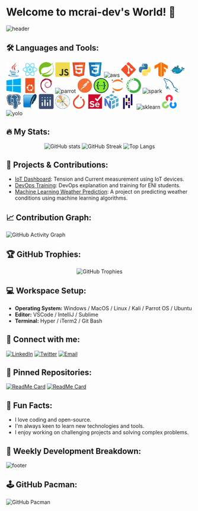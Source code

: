 # Welcome to mcrai-dev's World! 👋

![header](https://capsule-render.vercel.app/api?type=waving&color=gradient&height=100&section=header)

## 🛠 Languages and Tools:
<p align="left">
  <img src="https://raw.githubusercontent.com/devicons/devicon/master/icons/java/java-original.svg" alt="java" width="40" height="40"/>
  <img src="https://raw.githubusercontent.com/devicons/devicon/master/icons/react/react-original.svg" alt="react" width="40" height="40"/>
  <img src="https://raw.githubusercontent.com/devicons/devicon/master/icons/spring/spring-original.svg" alt="spring" width="40" height="40"/>
  <img src="https://raw.githubusercontent.com/devicons/devicon/master/icons/javascript/javascript-original.svg" alt="javascript" width="40" height="40"/>
  <img src="https://raw.githubusercontent.com/devicons/devicon/master/icons/html5/html5-original.svg" alt="html5" width="40" height="40"/>
  <img src="https://raw.githubusercontent.com/devicons/devicon/master/icons/css3/css3-original.svg" alt="css3" width="40" height="40"/>
  <img src="https://raw.githubusercontent.com/devicons/devicon/master/icons/aws/aws-original.svg" alt="aws" width="40" height="40"/>
  <img src="https://raw.githubusercontent.com/devicons/devicon/master/icons/git/git-original.svg" alt="git" width="40" height="40"/>
  <img src="https://raw.githubusercontent.com/devicons/devicon/master/icons/python/python-original.svg" alt="python" width="40" height="40"/>
  <img src="https://raw.githubusercontent.com/devicons/devicon/master/icons/tensorflow/tensorflow-original.svg" alt="tensorflow" width="40" height="40"/>
  <img src="https://raw.githubusercontent.com/devicons/devicon/master/icons/docker/docker-original.svg" alt="docker" width="40" height="40"/>
  <img src="https://raw.githubusercontent.com/devicons/devicon/master/icons/windows8/windows8-original.svg" alt="windows" width="40" height="40"/>
  <img src="https://raw.githubusercontent.com/devicons/devicon/master/icons/ubuntu/ubuntu-plain.svg" alt="ubuntu" width="40" height="40"/>
  <img src="https://raw.githubusercontent.com/devicons/devicon/master/icons/debian/debian-original.svg" alt="kali" width="40" height="40"/>
  <img src="https://raw.githubusercontent.com/devicons/devicon/master/icons/parrot/parrot-original.svg" alt="parrot" width="40" height="40"/>
  <img src="https://raw.githubusercontent.com/devicons/devicon/master/icons/postman/postman-original.svg" alt="postman" width="40" height="40"/>
  <img src="https://raw.githubusercontent.com/devicons/devicon/master/icons/swagger/swagger-original.svg" alt="swagger" width="40" height="40"/>
  <img src="https://raw.githubusercontent.com/devicons/devicon/master/icons/jupyter/jupyter-original.svg" alt="jupyter" width="40" height="40"/>
  <img src="https://raw.githubusercontent.com/devicons/devicon/master/icons/anaconda/anaconda-original.svg" alt="anaconda" width="40" height="40"/>
  <img src="https://raw.githubusercontent.com/devicons/devicon/master/icons/spark/spark-original.svg" alt="spark" width="40" height="40"/>
  <img src="https://raw.githubusercontent.com/devicons/devicon/master/icons/mysql/mysql-original.svg" alt="mysql" width="40" height="40"/>
  <img src="https://raw.githubusercontent.com/devicons/devicon/master/icons/postgresql/postgresql-original.svg" alt="postgres" width="40" height="40"/>
  <img src="https://raw.githubusercontent.com/devicons/devicon/master/icons/sqlite/sqlite-original.svg" alt="sqlite" width="40" height="40"/>
  <img src="https://raw.githubusercontent.com/devicons/devicon/master/icons/plotly/plotly-original.svg" alt="plotly" width="40" height="40"/>
  <img src="https://raw.githubusercontent.com/devicons/devicon/master/icons/matplotlib/matplotlib-original.svg" alt="matplotlib" width="40" height="40"/>
  <img src="https://raw.githubusercontent.com/devicons/devicon/master/icons/pytorch/pytorch-original.svg" alt="pytorch" width="40" height="40"/>
  <img src="https://raw.githubusercontent.com/devicons/devicon/master/icons/selenium/selenium-original.svg" alt="selenium" width="40" height="40"/>
  <img src="https://raw.githubusercontent.com/devicons/devicon/master/icons/numpy/numpy-original.svg" alt="numpy" width="40" height="40"/>
  <img src="https://raw.githubusercontent.com/devicons/devicon/master/icons/pandas/pandas-original.svg" alt="pandas" width="40" height="40"/>
  <img src="https://raw.githubusercontent.com/devicons/devicon/master/icons/scikit-learn/scikit-learn-original.svg" alt="sklearn" width="40" height="40"/>
  <img src="https://raw.githubusercontent.com/devicons/devicon/master/icons/opencv/opencv-original.svg" alt="opencv" width="40" height="40"/>
  <img src="https://raw.githubusercontent.com/devicons/devicon/master/icons/yolo/yolo-original.svg" alt="yolo" width="40" height="40"/>
</p>

## 🔥 My Stats:
<p align="center">
  <img src="https://github-readme-stats.vercel.app/api?username=mcrai-dev&show_icons=true&theme=radical" alt="GitHub stats"/>
  <img src="https://github-readme-streak-stats.herokuapp.com/?user=mcrai-dev&theme=radical" alt="GitHub Streak"/>
  <img src="https://github-readme-stats.vercel.app/api/top-langs/?username=mcrai-dev&layout=compact&theme=radical" alt="Top Langs"/>
</p>

## 🚀 Projects & Contributions:
- [IoT Dashboard](https://github.com/mcrai-dev/iot-dashboard): Tension and Current measurement using IoT devices.
- [DevOps Training](https://github.com/mcrai-dev/Devops): DevOps explanation and training for ENI students.
- [Machine Learning Weather Prediction](https://github.com/mcrai-dev/machine-learning-weather-prediction): A project on predicting weather conditions using machine learning algorithms.

## 📈 Contribution Graph:
![GitHub Activity Graph](https://activity-graph.herokuapp.com/graph?username=mcrai-dev&theme=radical)

## 🏆 GitHub Trophies:
<p align="center">
  <img src="https://github-profile-trophy.vercel.app/?username=mcrai-dev&theme=radical" alt="GitHub Trophies"/>
</p>

## 💻 Workspace Setup:
- **Operating System:** Windows / MacOS / Linux / Kali / Parrot OS / Ubuntu
- **Editor:** VSCode / IntelliJ / Sublime
- **Terminal:** Hyper / iTerm2 / Git Bash

## 💬 Connect with me:
<p align="left">
  <a href="https://linkedin.com/in/mcrai-laydam"><img src="https://img.shields.io/badge/-LinkedIn-blue?style=flat&logo=Linkedin&logoColor=white" alt="LinkedIn"/></a>
  <a href="https://twitter.com/mcrai-laydam"><img src="https://img.shields.io/badge/-Twitter-blue?style=flat&logo=Twitter&logoColor=white" alt="Twitter"/></a>
  <a href="mailto:mcrai@gmail.com"><img src="https://img.shields.io/badge/Email-D14836?style=flat&logo=gmail&logoColor=white" alt="Email"/></a>
</p>

## 📌 Pinned Repositories:
[![ReadMe Card](https://github-readme-stats.vercel.app/api/pin/?username=mcrai-dev&repo=anti-intrusion-machine-learning&theme=radical)](https://github.com/mcrai-dev/anti-intrusion-machine-learning)
[![ReadMe Card](https://github-readme-stats.vercel.app/api/pin/?username=mcrai-dev&repo=machine-learning-weather-prediction&theme=radical)](https://github.com/mcrai-dev/machine-learning-weather-prediction)

## 🎉 Fun Facts:
- I love coding and open-source.
- I'm always keen to learn new technologies and tools.
- I enjoy working on challenging projects and solving complex problems.

## 📅 Weekly Development Breakdown:
<!--START_SECTION:waka-->
<!--END_SECTION:waka-->

![footer](https://capsule-render.vercel.app/api?type=waving&color=gradient&height=100&section=footer)

## 🕹️ GitHub Pacman:
![GitHub Pacman](https://raw.githubusercontent.com/mcrai-dev/mcrai-dev/main/assets/github-pacman.svg)
